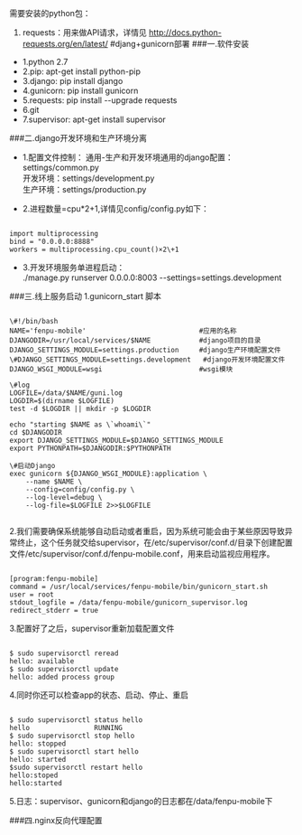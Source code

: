 需要安装的python包：
1. requests：用来做API请求，详情见 http://docs.python-requests.org/en/latest/
#djang+gunicorn部署
###一.软件安装
- 1.python 2.7  
- 2.pip: apt-get install python-pip  
- 3.django: pip install django  
- 4.gunicorn: pip install gunicorn  
- 5.requests: pip install --upgrade requests  
- 6.git  
- 7.supervisor: apt-get install supervisor  

###二.django开发环境和生产环境分离
- 1.配置文件控制：
通用-生产和开发环境通用的django配置：settings/common.py  
开发环境：settings/development.py  
生产环境：settings/production.py 
  
 
- 2.进程数量=cpu*2+1,详情见config/config.py如下：
<pre><code>
import multiprocessing
bind = "0.0.0.0:8888"
workers = multiprocessing.cpu_count()×2\+1
</pre></code>
- 3.开发环境服务单进程启动：  
./manage.py runserver 0.0.0.0:8003 --settings=settings.development

###三.线上服务启动
1.gunicorn_start 脚本
<pre><code>
\#!/bin/bash
NAME='fenpu-mobile'                            #应用的名称
DJANGODIR=/usr/local/services/$NAME            #django项目的目录
DJANGO_SETTINGS_MODULE=settings.production     #django生产环境配置文件
\#DJANGO_SETTINGS_MODULE=settings.development   #django开发环境配置文件
DJANGO_WSGI_MODULE=wsgi                        #wsgi模块

\#log
LOGFILE=/data/$NAME/guni.log
LOGDIR=$(dirname $LOGFILE)
test -d $LOGDIR || mkdir -p $LOGDIR

echo "starting $NAME as \`whoami\`"
cd $DJANGODIR
export DJANGO_SETTINGS_MODULE=$DJANGO_SETTINGS_MODULE
export PYTHONPATH=$DJANGODIR:$PYTHONPATH

\#启动Django
exec gunicorn ${DJANGO_WSGI_MODULE}:application \
    --name $NAME \
    --config=config/config.py \
    --log-level=debug \
    --log-file=$LOGFILE 2>>$LOGFILE
                                                                      
</pre></code>
2.我们需要确保系统能够自动启动或者重启，因为系统可能会由于某些原因导致异常终止，这个任务就交给supervisor，在/etc/supervisor/conf.d/目录下创建配置文件/etc/supervisor/conf.d/fenpu-mobile.conf，用来启动监视应用程序。
<pre><code>
[program:fenpu-mobile]
command = /usr/local/services/fenpu-mobile/bin/gunicorn_start.sh
user = root
stdout_logfile = /data/fenpu-mobile/gunicorn_supervisor.log
redirect_stderr = true
</pre></code>
3.配置好了之后，supervisor重新加载配置文件
<pre><code>
$ sudo supervisorctl reread
hello: available
$ sudo supervisorctl update
hello: added process group
</pre></code>
4.同时你还可以检查app的状态、启动、停止、重启
<pre><code>
$ sudo supervisorctl status hello
hello                RUNNING
$ sudo supervisorctl stop hello 
hello: stopped
$ sudo supervisorctl start hello 
hello: started
$sudo supervisorctl restart hello 
hello:stoped
hello:started
</pre></code>  

5.日志：supervisor、gunicorn和django的日志都在/data/fenpu-mobile下  

###四.nginx反向代理配置

